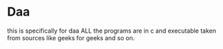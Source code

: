 # Daa
this is specifically for daa 
ALL the programs are in c and executable taken from sources like geeks for geeks and so on.
